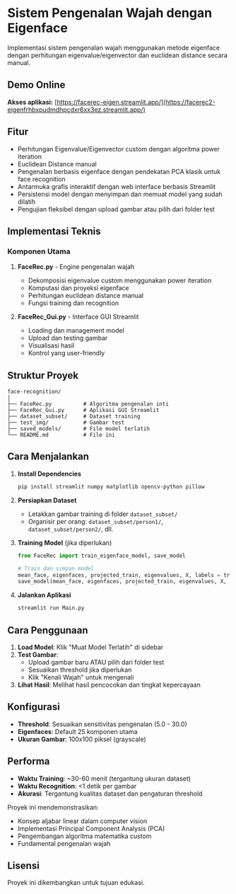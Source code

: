 # Sistem Pengenalan Wajah dengan Eigenface

Implementasi sistem pengenalan wajah menggunakan metode eigenface dengan perhitungan eigenvalue/eigenvector dan euclidean distance secara manual.

## Demo Online

**Akses aplikasi:** [https://facerec-eigen.streamlit.app/](https://facerec2-eigenfrhbxpudmdhpcdxr6xx3ez.streamlit.app/)

## Fitur 

- Perhitungan Eigenvalue/Eigenvector custom dengan algoritma power iteration
- Euclidean Distance manual
- Pengenalan berbasis eigenface dengan pendekatan PCA klasik untuk face recognition
- Antarmuka grafis interaktif dengan web interface berbasis Streamlit
- Persistensi model dengan menyimpan dan memuat model yang sudah dilatih
- Pengujian fleksibel dengan upload gambar atau pilih dari folder test

## Implementasi Teknis

### Komponen Utama

1. **FaceRec.py** - Engine pengenalan wajah
   - Dekomposisi eigenvalue custom menggunakan power iteration
   - Komputasi dan proyeksi eigenface
   - Perhitungan euclidean distance manual
   - Fungsi training dan recognition

2. **FaceRec_Gui.py** - Interface GUI Streamlit
   - Loading dan management model
   - Upload dan testing gambar
   - Visualisasi hasil
   - Kontrol yang user-friendly

## Struktur Proyek

```
face-recognition/
│
├── FaceRec.py          # Algoritma pengenalan inti
├── FaceRec_Gui.py      # Aplikasi GUI Streamlit
├── dataset_subset/     # Dataset training
├── test_img/           # Gambar test
├── saved_models/       # File model terlatih
└── README.md           # File ini
```

## Cara Menjalankan

1. **Install Dependencies**
   ```bash
   pip install streamlit numpy matplotlib opencv-python pillow
   ```

2. **Persiapkan Dataset**
   - Letakkan gambar training di folder `dataset_subset/`
   - Organisir per orang: `dataset_subset/person1/`, `dataset_subset/person2/`, dll.

3. **Training Model** (jika diperlukan)
   ```python
   from FaceRec import train_eigenface_model, save_model
   
   # Train dan simpan model
   mean_face, eigenfaces, projected_train, eigenvalues, X, labels = train_eigenface_model('dataset_subset')
   save_model(mean_face, eigenfaces, projected_train, eigenvalues, X, labels)
   ```

4. **Jalankan Aplikasi**
   ```bash
   streamlit run Main.py
   ```

## Cara Penggunaan

1. **Load Model**: Klik "Muat Model Terlatih" di sidebar
2. **Test Gambar**: 
   - Upload gambar baru ATAU pilih dari folder test
   - Sesuaikan threshold jika diperlukan
   - Klik "Kenali Wajah" untuk mengenali
3. **Lihat Hasil**: Melihat hasil pencocokan dan tingkat kepercayaan

## Konfigurasi

- **Threshold**: Sesuaikan sensitivitas pengenalan (5.0 - 30.0)
- **Eigenfaces**: Default 25 komponen utama
- **Ukuran Gambar**: 100x100 piksel (grayscale)

## Performa

- **Waktu Training**: ~30-60 menit (tergantung ukuran dataset)
- **Waktu Recognition**: <1 detik per gambar
- **Akurasi**: Tergantung kualitas dataset dan pengaturan threshold


Proyek ini mendemonstrasikan:
- Konsep aljabar linear dalam computer vision
- Implementasi Principal Component Analysis (PCA)
- Pengembangan algoritma matematika custom
- Fundamental pengenalan wajah

## Lisensi

Proyek ini dikembangkan untuk tujuan edukasi.
